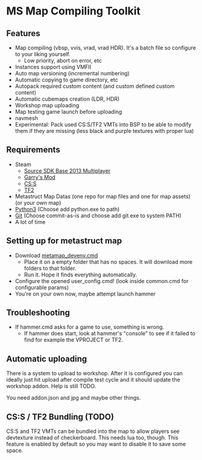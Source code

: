 MS Map Compiling Toolkit
===================

Features
-------------

 - Map compiling (vbsp, vvis, vrad, vrad HDR). It's a batch file so configure to your liking yourself.
	 - Low priority, abort on error, etc
 - Instances support using VMFII
 - Auto map versioning (incremental numbering)
 - Automatic copying to game directory, etc
 - Autopack required custom content (and custom defined custom content)
 - Automatic cubemaps creation (LDR, HDR)
 - Workshop map uploading
 - Map testing game launch before uploading
 - navmesh
 - Experimental: Pack used CS:S/TF2 VMTs into BSP to be able to modify them if they are missing (less black and purple textures with proper lua) 

Requirements
-------------
 - Steam
	 - [Source SDK Base 2013 Multiplayer](steam://install/243750)
	 - [Garry's Mod](steam://install/4000)
	 - [CS:S](steam://install/240)
	 - [TF2](steam://install/440)
 - Metastruct Map Datas (one repo for map files and one for map assets) (or your own map)
 - [Python3](https://www.python.org/downloads/) (Choose add python.exe to path)
 - [Git](https://gitforwindows.org/) (Choose commit-as-is and choose add git.exe to system PATH)
 - A lot of time

Setting up for metastruct map
-------------
- Download [metamap_devenv.cmd](https://raw.githubusercontent.com/Metastruct/map-compiling-toolkit/master/metamap_devenv.cmd)     
   - Place it on a empty folder that has no spaces. It will download more folders to that folder.
   - Run it. Hope it finds everything automatically.
- Configure the opened user_config.cmd! (look inside common.cmd for configurable params)
- You're on your own now, maybe attempt launch hammer

Troubleshooting
-----

 - If hammer.cmd asks for a game to use, something is wrong.
   - If hammer does start, look at hammer's "console" to see if it failed to find for example the VPROJECT or TF2.

Automatic uploading
-----
There is a system to upload to workshop. After it is configured you can ideally just hit upload after compile test cycle and it should update the workshop addon. Help is still TODO.

You need addon.json and jpg and maybe other things.

CS:S / TF2 Bundling (TODO)
-----
CS:S and TF2 VMTs can be bundled into the map to allow players see devtexture instead of checkerboard. This needs lua too, though. This feature is enabled by default so you may want to disable it to save some space.
